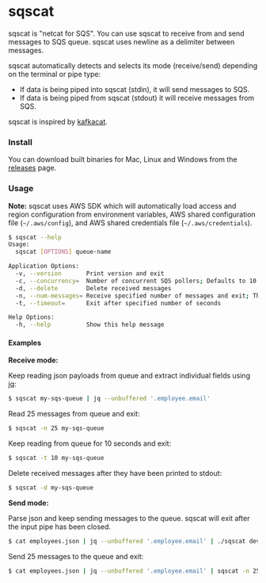 # sqscat

sqscat is "netcat for SQS". You can use sqscat to receive from and send
messages to SQS queue. sqscat uses newline as a delimiter between messages.

sqscat automatically detects and selects its mode (receive/send) depending
on the terminal or pipe type:

* If data is being piped into sqscat (stdin), it will send messages to SQS.
* If data is being piped from sqscat (stdout) it will receive messages from SQS.

sqscat is inspired by [kafkacat](https://github.com/edenhill/kafkacat).

### Install

You can download built binaries for Mac, Linux and Windows from the
[releases](https://github.com/ppai-plivo/sqscat/releases) page.

### Usage

**Note:** sqscat uses AWS SDK which will automatically load access and region
configuration from environment variables, AWS shared configuration file
(`~/.aws/config`), and AWS shared credentials file (`~/.aws/credentials`).

```sh
$ sqscat --help
Usage:
  sqscat [OPTIONS] queue-name

Application Options:
  -v, --version       Print version and exit
  -c, --concurrency=  Number of concurrent SQS pollers; Defaults to 10 x Num. of CPUs
  -d, --delete        Delete received messages
  -n, --num-messages= Receive specified number of messages and exit; This limits concurrency to 1
  -t, --timeout=      Exit after specified number of seconds

Help Options:
  -h, --help          Show this help message
```

#### Examples

**Receive mode:**

Keep reading json payloads from queue and extract individual fields using [jq](https://stedolan.github.io/jq/):

```sh
$ sqscat my-sqs-queue | jq --unbuffered '.employee.email'
```

Read 25 messages from queue and exit:

```sh
$ sqscat -n 25 my-sqs-queue
```

Keep reading from queue for 10 seconds and exit:

```sh
$ sqscat -t 10 my-sqs-queue
```

Delete received messages after they have been printed to stdout:

```sh
$ sqscat -d my-sqs-queue
```

**Send mode:**

Parse json and keep sending messages to the queue. sqscat will exit after the
input pipe has been closed.

```sh
$ cat employees.json | jq --unbuffered '.employee.email' | ./sqscat dev-ppai-temp
```

Send 25 messages to the queue and exit:

```sh
$ cat employees.json | jq --unbuffered '.employee.email' | sqscat -n 25 my-sqs-queue
```

